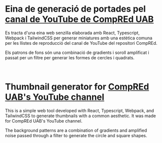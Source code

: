 # Eina de generació de portades pel [canal de YouTube de CompREd UAB](https://www.youtube.com/@compreduab2752)
Es tracta d'una eina web senzilla elaborada amb React, Typescript, Webpack i TailwindCSS per generar miniatures amb una estètica comuna per les llistes de reproducció del canal de YouTube del repositori CompREd.

Els patrons de fons són una combinació de gradients i soroll amplificat i passat per un filtre per generar les formes de cercles i quadrats.

<br />

# Thumbnail generator for [CompREd UAB's YouTube channel](https://www.youtube.com/@compreduab2752)
This is a simple web tool developed with React, Typescript, Webpack, and TailwindCSS to generate thumbnails with a common aesthetic. It was made for CompREd UAB's YouTube channel.

The background patterns are a combination of gradients and amplified noise passed through a filter to generate the circle and square shapes.
